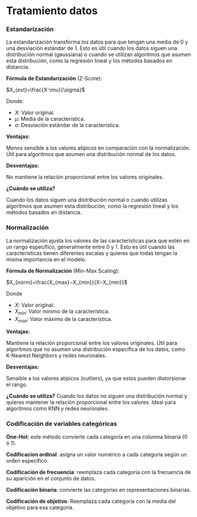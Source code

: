 # Tratamiento datos

### Estandarización

La estandarización transforma los datos para que tengan una media de 0 y una desviación estándar de 1. Esto es útil cuando los datos siguen una distribución normal (gaussiana) o cuando se utilizan algoritmos que asumen esta distribución, como la regresión lineal y los métodos basados en distancia.

**Fórmula de Estandarización** (Z-Score):

$X_{est​}=\frac{X-\mu}{\sigma}​$

Donde:

- $X$: Valor original.
- $\mu$: Media de la característica.
- $\sigma$: Desviación estándar de la característica.

**Ventajas:**

Menos sensible a los valores atípicos en comparación con la normalización.
Útil para algoritmos que asumen una distribución normal de los datos.

**Desventajas:**

No mantiene la relación proporcional entre los valores originales.

**¿Cuándo se utiliza?**

Cuando los datos siguen una distribución normal o cuando utilizas algoritmos que asumen esta distribución, como la regresión lineal y los métodos basados en distancia.

### Normalización

La normalización ajusta los valores de las características para que estén en un rango específico, generalmente entre 0 y 1. Esto es útil cuando las características tienen diferentes escalas y quieres que todas tengan la misma importancia en el modelo.

**Fórmula de Normalización** (Min-Max Scaling):

$X_{norm}​=\frac{X_{max​}−X_{min}}{​X−X_{min​​}}$

Donde

- $X$: Valor original.
- $X_{min}$: Valor mínimo de la característica.
- $X_{max}$: Valor máximo de la característica.

**Ventajas:**

Mantiene la relación proporcional entre los valores originales.
Útil para algoritmos que no asumen una distribución específica de los datos, como K-Nearest Neighbors y redes neuronales.

**Desventajas:**

Sensible a los valores atípicos (outliers), ya que estos pueden distorsionar el rango.

**¿Cuándo se utiliza?**
Cuando los datos no siguen una distribución normal y quieres mantener la relación proporcional entre los valores. Ideal para algoritmos como KNN y redes neuronales.

### Codificación de variables categóricas

**One-Hot**: este método convierte cada categoría en una columna binaria (0 ó 1).

**Codificacion ordinal**: asigna un valor numérico a cada categoría según un orden específico.

**Codificación de frecuencia**: reemplaza cada categoría con la frecuencia de su aparición en el conjunto de datos.

**Codificación binaria**: convierte las categorías en representaciones binarias.

**Codificación de objetivo**: Reemplaza cada categoría con la media del objetivo para esa categoría.
